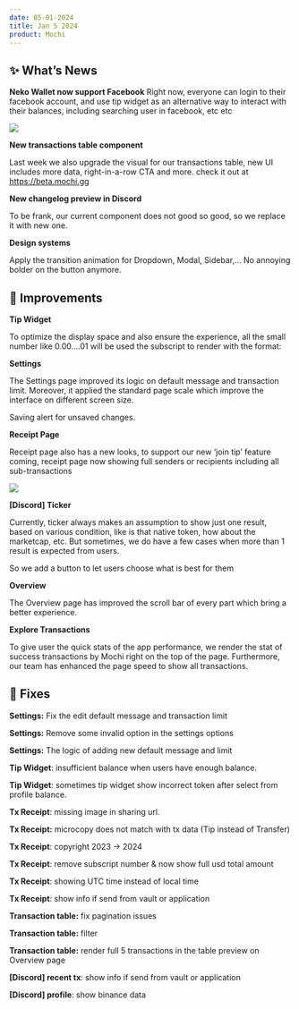 ```yaml
---
date: 05-01-2024
title: Jan 5 2024
product: Mochi
---
```


## ✨ What’s News

**Neko Wallet now support Facebook**
Right now, everyone can login to their facebook account, and use tip widget as an alternative way to interact with their balances, including searching user in facebook, etc etc

![](https://i.imgur.com/m2RkgNB.png)

**New transactions table component**

Last week we also upgrade the visual for our transactions table, new UI includes more data, right-in-a-row CTA and more. check it out at https://beta.mochi.gg

**New changelog preview in Discord**

To be frank, our current component does not good so good, so we replace it with new one.

**Design systems**

Apply the transition animation for Dropdown, Modal, Sidebar,… No annoying bolder on the button anymore.

## 💎 Improvements

**Tip Widget**

To optimize the display space and also ensure the experience, all the small number like 0.00….01 will be used the subscript to render with the format:

**Settings**

The Settings page improved its logic on default message and transaction limit. Moreover, it applied the standard page scale which improve the interface on different screen size.

Saving alert for unsaved changes.

**Receipt Page**

Receipt page also has a new looks, to support our new ‘join tip’ feature coming, receipt page now showing full senders or recipients including all sub-transactions

![](https://i.imgur.com/7QVFe8G.jpg)

**[Discord] Ticker**

Currently, ticker always makes an assumption to show just one result, based on various condition, like is that native token, how about the marketcap, etc. But sometimes, we do have a few cases when more than 1 result is expected from users.

So we add a button to let users choose what is best for them

**Overview**

The Overview page has improved the scroll bar of every part which bring a better experience.

**Explore Transactions**

To give user the quick stats of the app performance, we render the stat of success transactions by Mochi right on the top of the page. Furthermore, our team has enhanced the page speed to show all transactions.

## 🐛 Fixes

**Settings:** Fix the edit default message and transaction limit

**Settings:** Remove some invalid option in the settings options

**Settings:** The logic of adding new default message and limit

**Tip Widget**: insufficient balance when users have enough balance.

**Tip Widget**: sometimes tip widget show incorrect token after select from profile balance.

**Tx Receipt**: missing image in sharing url.

**Tx Receipt:** microcopy does not match with tx data (Tip instead of Transfer)

**Tx Receipt**: copyright 2023 → 2024

**Tx Receipt**: remove subscript number & now show full usd total amount

**Tx Receipt**: showing UTC time instead of local time

**Tx Receipt**: show info if send from vault or application

**Transaction table:** fix pagination issues

**Transaction table:** filter

**Transaction table:** render full 5 transactions in the table preview on Overview page

**[Discord] recent tx**: show info if send from vault or application

**[Discord] profile**: show binance data
